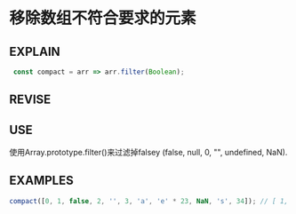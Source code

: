# 移除数组不符合要求的元素

## EXPLAIN 
```javascript
 const compact = arr => arr.filter(Boolean);
```

## REVISE

## USE
使用Array.prototype.filter()来过滤掉falsey (false, null, 0, "", undefined, NaN).
## EXAMPLES 
```javascript
compact([0, 1, false, 2, '', 3, 'a', 'e' * 23, NaN, 's', 34]); // [ 1, 2, 3, 'a', 's', 34 ]
```